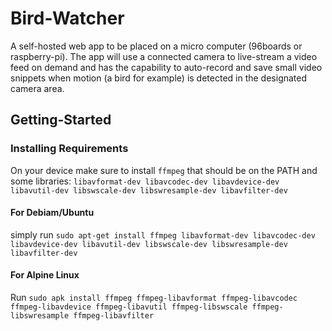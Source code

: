 # Bird-Watcher

A self-hosted web app to be placed on a micro computer (96boards or raspberry-pi). The app will use a connected camera to live-stream a video feed on demand and has the capability to auto-record and save small video snippets when motion (a bird for example) is detected in the designated camera area.

## Getting-Started

### Installing Requirements

On your device make sure to install `ffmpeg` that should be on the PATH and some libraries: `libavformat-dev libavcodec-dev libavdevice-dev libavutil-dev libswscale-dev libswresample-dev libavfilter-dev`

#### For Debiam/Ubuntu

simply run `sudo apt-get install ffmpeg libavformat-dev libavcodec-dev libavdevice-dev libavutil-dev libswscale-dev libswresample-dev libavfilter-dev`

#### For Alpine Linux

Run `sudo apk install ffmpeg ffmpeg-libavformat ffmpeg-libavcodec ffmpeg-libavdevice ffmpeg-libavutil ffmpeg-libswscale ffmpeg-libswresample ffmpeg-libavfilter`
